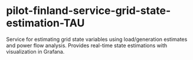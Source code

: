 # pilot-finland-service-grid-state-estimation-TAU
Service for estimating grid state variables using load/generation estimates and power flow analysis. Provides real-time state estimations with visualization in Grafana.

